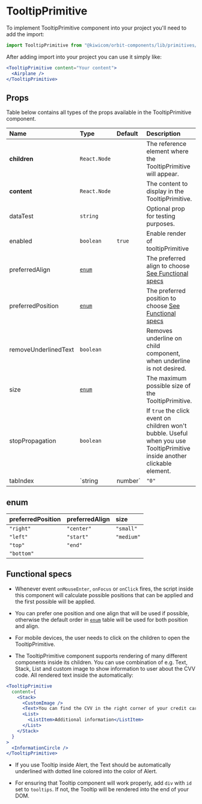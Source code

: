 # TooltipPrimitive

To implement TooltipPrimitive component into your project you'll need to add the import:

```jsx
import TooltipPrimitive from "@kiwicom/orbit-components/lib/primitives/TooltipPrimitive";
```

After adding import into your project you can use it simply like:

```jsx
<TooltipPrimitive content="Your content">
  <Airplane />
</TooltipPrimitive>
```

## Props

Table below contains all types of the props available in the TooltipPrimitive component.

| Name                 | Type              | Default | Description                                                                                                                |
| :------------------- | :---------------- | :------ | :------------------------------------------------------------------------------------------------------------------------- |
| **children**         | `React.Node`      |         | The reference element where the TooltipPrimitive will appear.                                                              |
| **content**          | `React.Node`      |         | The content to display in the TooltipPrimitive.                                                                            |
| dataTest             | `string`          |         | Optional prop for testing purposes.                                                                                        |
| enabled              | `boolean`         | `true`  | Enable render of tooltipPrimitive                                                                                          |
| preferredAlign       | [`enum`](#enum)   |         | The preferred align to choose [See Functional specs](#functional-specs)                                                    |
| preferredPosition    | [`enum`](#enum)   |         | The preferred position to choose [See Functional specs](#functional-specs)                                                 |
| removeUnderlinedText | `boolean`         |         | Removes underline on child component, when underline is not desired.                                                       |
| size                 | [`enum`](#enum)   |         | The maximum possible size of the TooltipPrimitive.                                                                         |
| stopPropagation      | `boolean`         |         | If `true` the click event on children won't bubble. Useful when you use TooltipPrimitive inside another clickable element. |
| tabIndex             | `string | number` | `"0"`   | Specifies the tab order of an element                                                                                      |

## enum

| preferredPosition | preferredAlign | size       |
| :---------------- | :------------- | :--------- |
| `"right"`         | `"center"`     | `"small"`  |
| `"left"`          | `"start"`      | `"medium"` |
| `"top"`           | `"end"`        |
| `"bottom"`        |

## Functional specs

- Whenever event `onMouseEnter`, `onFocus` or `onClick` fires, the script inside this component will calculate possible positions that can be applied and the first possible will be applied.

- You can prefer one position and one align that will be used if possible, otherwise the default order in [`enum`](#enum) table will be used for both position and align.

- For mobile devices, the user needs to click on the children to open the TooltipPrimitive.

- The TooltipPrimitive component supports rendering of many different components inside its children. You can use combination of e.g. Text, Stack, List and custom image to show information to user about the CVV code. All rendered text inside the automatically:

```jsx
<TooltipPrimitive
  content={
    <Stack>
      <CustomImage />
      <Text>You can find the CVV in the right corner of your credit card.</Text>
      <List>
        <ListItem>Additional information</ListItem>
      </List>
    </Stack>
  }
>
  <InformationCircle />
</TooltipPrimitive>
```

- If you use Tooltip inside Alert, the Text should be automatically underlined with dotted line colored into the color of Alert.

- For ensuring that Tooltip component will work properly, add `div` with `id` set to `tooltips`. If not, the Tooltip will be rendered into the end of your DOM.
